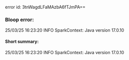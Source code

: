 error id: 3tnWagdLFaMAzbA6fTJmPA==
### Bloop error:

25/03/25 16:23:20 INFO SparkContext: Java version 17.0.10
#### Short summary: 

25/03/25 16:23:20 INFO SparkContext: Java version 17.0.10